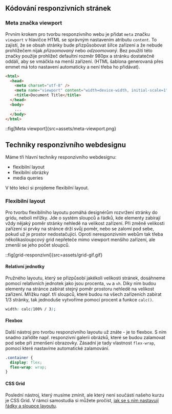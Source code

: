 ## Kódování responzivních stránek

### Meta značka viewport

Prvním krokem pro tvorbu responzivního webu je přidat `meta` značku `viewport` v hlavičce HTML se správným nastavením atributu `content`. To zajistí, že se obsah stránky bude přizpůsobovat šířce zařízení a že nebude prohlížečem nijak _přizoomovaný_ nebo _odzoomovaný_. Bez použití této značky použije prohlížeč defaultní rozměr 980px a stránku dostatečně oddálí, aby se vmáčkla na menší zařízení. (HTML šablona generovaná přes emmet má toto nastavení automaticky a není třeba ho přidávat).

```html
<html>
  <head>
    <meta charset="utf-8" />
    <meta name="viewport" content="width=device-width, initial-scale=1" />
    <title>Document Title</title>
  </head>
  <body>
    ...
  </body>
</html>
```

::fig[Meta viewport]{src=assets/meta-viewport.png}

## Techniky responzivního webdesignu

Máme tři hlavní techniky responzivního webdesignu:

- flexibilní layout
- flexibilní obrázky
- media queries

V této lekci si projdeme flexibilní layout.

### Flexibilní layout

Pro tvorbu flexibilního layoutu pomáhá designérům rozvržení stránky do gridu, neboli mřížky. Jde o systém sloupců a řádků, kde elementy zabírají vždy nějaký poměr stránky nehledě na velikost zařízení. Při změně velikosti zařízení si prvky na stránce drží svůj poměr, nebo se zalomí pod sebe, pokud už je prostor nedostačující. Oproti neresponzivním webům tak třeba několikasloupcový grid nepřeteče mimo viewport menšího zařízení, ale zmenší se jeho počet sloupců.

::fig[grid-responzivni]{src=assets/grid-gif.gif}

#### Relativní jednotky

Pružného layoutu, který se přizpůsobí jakékoli velikosti stránek, dosáhneme pomocí relativních jednotek jako jsou procenta, `vw` a `vh`. Díky nim budou elementy na stránce zabírat stejný poměr prostoru nehledě na velikost zařízení. Mřížku např. tří sloupců, které budou na všech zařízeních zabírat 1/3 stránky, tak jednoduše vytvoříme pomocí procent a funkce `calc()`.

```css
width: calc(100% / 3);
```

#### Flexbox

Další nástroj pro tvorbu responzivního layoutu už znáte - je to flexbox. S ním snadno zařídíte např. responzivní galerii obrázků, které se budou zalamovat pod sebe při zmenšení obrazovky. Zásadní je tady vlastnost `flex-wrap`, pomocí které nastavíme automatické zalamování.

```css
.container {
  display: flex;
  flex-wrap: wrap;
}
```

#### CSS Grid

Poslední nástroj, který musíme zmínit, ale který není součástí našeho kurzu je CSS Grid. V rámci samostudia si můžete pročíst, [jak se s ním nastavují řádky a sloupce layoutu](https://developer.mozilla.org/en-US/docs/Web/CSS/CSS_grid_layout).
